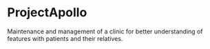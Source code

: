 # ProjectApollo
Maintenance and management of a clinic for better understanding of features with patients and their relatives. 
